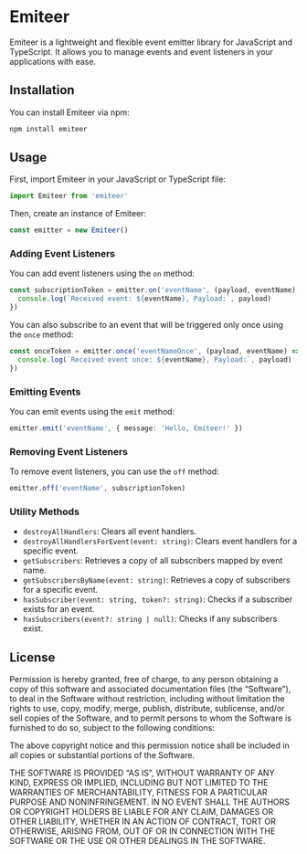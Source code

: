 # Emiteer

Emiteer is a lightweight and flexible event emitter library for JavaScript and TypeScript. It allows you to manage events and event listeners in your applications with ease.

## Installation

You can install Emiteer via npm:

```bash
npm install emiteer
```

## Usage

First, import Emiteer in your JavaScript or TypeScript file:

```typescript
import Emiteer from 'emiteer'
```

Then, create an instance of Emiteer:

```typescript
const emitter = new Emiteer()
```

### Adding Event Listeners

You can add event listeners using the `on` method:

```typescript
const subscriptionToken = emitter.on('eventName', (payload, eventName) => {
  console.log(`Received event: ${eventName}, Payload:`, payload)
})
```

You can also subscribe to an event that will be triggered only once using the `once` method:

```typescript
const onceToken = emitter.once('eventNameOnce', (payload, eventName) => {
  console.log(`Received event once: ${eventName}, Payload:`, payload)
})
```

### Emitting Events

You can emit events using the `emit` method:

```typescript
emitter.emit('eventName', { message: 'Hello, Emiteer!' })
```

### Removing Event Listeners

To remove event listeners, you can use the `off` method:

```typescript
emitter.off('eventName', subscriptionToken)
```

### Utility Methods

- `destroyAllHandlers`: Clears all event handlers.
- `destroyAllHandlersForEvent(event: string)`: Clears event handlers for a specific event.
- `getSubscribers`: Retrieves a copy of all subscribers mapped by event name.
- `getSubscribersByName(event: string)`: Retrieves a copy of subscribers for a specific event.
- `hasSubscriber(event: string, token?: string)`: Checks if a subscriber exists for an event.
- `hasSubscribers(event?: string | null)`: Checks if any subscribers exist.

## License

Permission is hereby granted, free of charge, to any person obtaining a copy of this software and associated documentation files (the “Software”), to deal in the Software without restriction, including without limitation the rights to use, copy, modify, merge, publish, distribute, sublicense, and/or sell copies of the Software, and to permit persons to whom the Software is furnished to do so, subject to the following conditions:

The above copyright notice and this permission notice shall be included in all copies or substantial portions of the Software.

THE SOFTWARE IS PROVIDED “AS IS”, WITHOUT WARRANTY OF ANY KIND, EXPRESS OR IMPLIED, INCLUDING BUT NOT LIMITED TO THE WARRANTIES OF MERCHANTABILITY, FITNESS FOR A PARTICULAR PURPOSE AND NONINFRINGEMENT. IN NO EVENT SHALL THE AUTHORS OR COPYRIGHT HOLDERS BE LIABLE FOR ANY CLAIM, DAMAGES OR OTHER LIABILITY, WHETHER IN AN ACTION OF CONTRACT, TORT OR OTHERWISE, ARISING FROM, OUT OF OR IN CONNECTION WITH THE SOFTWARE OR THE USE OR OTHER DEALINGS IN THE SOFTWARE.
